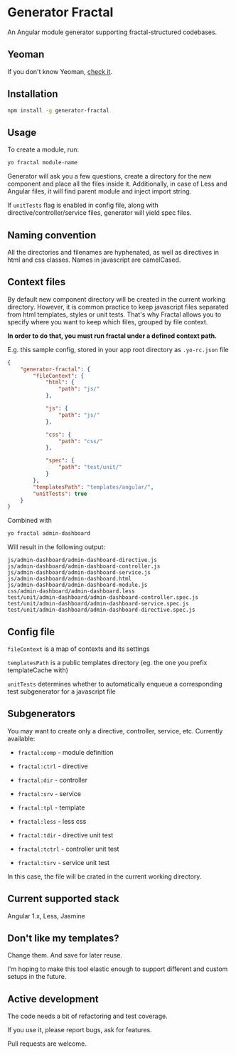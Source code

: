 Generator Fractal
===============

An Angular module generator supporting fractal-structured codebases.


## Yeoman

If you don't know Yeoman, [check it](http://yeoman.io/learning/).

## Installation

```bash
npm install -g generator-fractal
```

## Usage

To create a module, run:

```bash
yo fractal module-name
```

Generator will ask you a few questions, create a directory for the new component and place all the files inside it.
Additionally, in case of Less and Angular files, it will find parent module and inject import string.

If `unitTests` flag is enabled in config file, along with directive/controller/service files, generator will yield spec files.

## Naming convention

All the directories and filenames are hyphenated, as well as directives in html and css classes. Names in javascript are camelCased.

## Context files

By default new component directory will be created in the current working directory.
However, it is common practice to keep javascript files separated from html templates, styles or unit tests.
That's why Fractal allows you to specify where you want to keep which files, grouped by file context.

**In order to do that, you must run fractal under a defined context path.**

E.g. this sample config, stored in your app root directory as `.yo-rc.json` file

```json
{
    "generator-fractal": {
        "fileContext": {
            "html": {
            	"path": "js/"
        	},

            "js": {
            	"path": "js/"
        	},

            "css": {
            	"path": "css/"
        	},

        	"spec": {
        		"path": "test/unit/"
        	}
        },
        "templatesPath": "templates/angular/",
        "unitTests": true
    }
}
```
Combined with

```bash
yo fractal admin-dashboard
```

Will result in the following output:

    js/admin-dashboard/admin-dashboard-directive.js
    js/admin-dashboard/admin-dashboard-controller.js
    js/admin-dashboard/admin-dashboard-service.js
    js/admin-dashboard/admin-dashboard.html
    js/admin-dashboard/admin-dashboard-module.js
    css/admin-dashboard/admin-dashboard.less
    test/unit/admin-dashboard/admin-dashboard-controller.spec.js
    test/unit/admin-dashboard/admin-dashboard-service.spec.js
    test/unit/admin-dashboard/admin-dashboard-directive.spec.js

## Config file

`fileContext`   is a map of contexts and its settings

`templatesPath` is a public templates directory (eg. the one you prefix templateCache with)

`unitTests`     determines whether to automatically enqueue a corresponding test subgenerator for a javascript file


## Subgenerators

You may want to create only a directive, controller, service, etc. Currently available:

* `fractal:comp` - module definition

* `fractal:ctrl` - directive

* `fractal:dir` - controller

* `fractal:srv` - service

* `fractal:tpl` - template

* `fractal:less` - less css

* `fractal:tdir` - directive unit test

* `fractal:tctrl` - controller unit test

* `fractal:tsrv` - service unit test

In this case, the file will be crated in the current working directory.


## Current supported stack

Angular 1.x, Less, Jasmine


## Don't like my templates?

Change them. And save for later reuse.

I'm hoping to make this tool elastic enough to support different and custom setups in the future.

## Active development

The code needs a bit of refactoring and test coverage.

If you use it, please report bugs, ask for features.

Pull requests are welcome.
